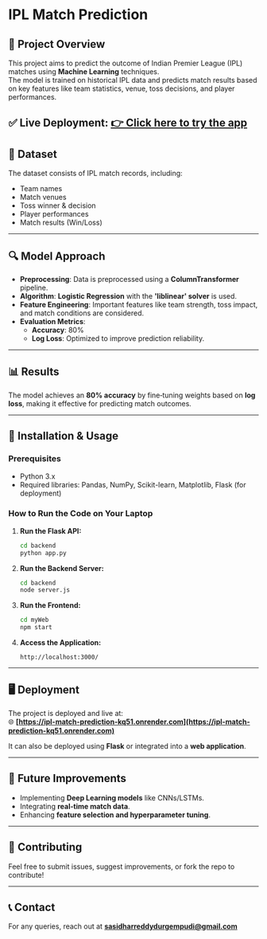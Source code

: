 # IPL Match Prediction

## 📌 Project Overview
This project aims to predict the outcome of Indian Premier League (IPL) matches using **Machine Learning** techniques.  
The model is trained on historical IPL data and predicts match results based on key features like team statistics, venue, toss decisions, and player performances.

✅ **Live Deployment:** [👉 Click here to try the app](https://ipl-match-prediction-kq51.onrender.com)
---

## 🏏 Dataset
The dataset consists of IPL match records, including:
- Team names  
- Match venues  
- Toss winner & decision  
- Player performances  
- Match results (Win/Loss)

---

## 🔍 Model Approach
- **Preprocessing**: Data is preprocessed using a **ColumnTransformer** pipeline.  
- **Algorithm**: **Logistic Regression** with the **'liblinear' solver** is used.  
- **Feature Engineering**: Important features like team strength, toss impact, and match conditions are considered.  
- **Evaluation Metrics**:
  - **Accuracy**: 80%
  - **Log Loss**: Optimized to improve prediction reliability.

---

## 📊 Results
The model achieves an **80% accuracy** by fine‑tuning weights based on **log loss**, making it effective for predicting match outcomes.

---

## 🚀 Installation & Usage

### Prerequisites
- Python 3.x  
- Required libraries: Pandas, NumPy, Scikit-learn, Matplotlib, Flask (for deployment)

### How to Run the Code on Your Laptop
1. **Run the Flask API:**
   ```bash
   cd backend
   python app.py
   ```

2. **Run the Backend Server:**
   ```bash
   cd backend
   node server.js
   ```

3. **Run the Frontend:**
   ```bash
   cd myWeb
   npm start
   ```

4. **Access the Application:**
   ```
   http://localhost:3000/
   ```

---

## 🖥️ Deployment
The project is deployed and live at:  
🌐 **[https://ipl-match-prediction-kq51.onrender.com](https://ipl-match-prediction-kq51.onrender.com)**  

It can also be deployed using **Flask** or integrated into a **web application**.

---

## 📜 Future Improvements
- Implementing **Deep Learning models** like CNNs/LSTMs.  
- Integrating **real‑time match data**.  
- Enhancing **feature selection and hyperparameter tuning**.

---

## 🤝 Contributing
Feel free to submit issues, suggest improvements, or fork the repo to contribute!

---

## 📞 Contact
For any queries, reach out at **[sasidharreddydurgempudi@gmail.com](mailto:sasidharreddydurgempudi@gmail.com)**
